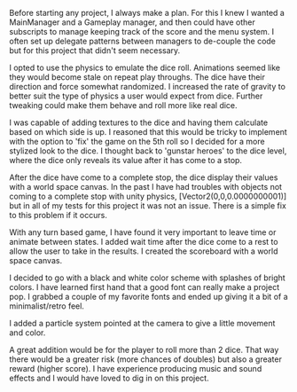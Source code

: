 Before starting any project, I always make a plan.
For this I knew I wanted a MainManager and a Gameplay manager, and then could have other subscripts to manage keeping track of the score and the menu system.
I often set up delegate patterns between managers to de-couple the code but for this project that didn't seem necessary.

I opted to use the physics to emulate the dice roll.
Animations seemed like they would become stale on repeat play throughs.
The dice have their direction and force somewhat randomized.
I increased the rate of gravity to better suit the type of physics a user would expect from dice.
Further tweaking could make them behave and roll more like real dice.

I was capable of adding textures to the dice and having them calculate based on which side is up.
I reasoned that this would be tricky to implement with the option to 'fix' the game on the 5th roll so I decided for a more stylized look to the dice.
I thought back to 'gunstar heroes' to the dice level, where the dice only reveals its value after it has come to a stop.

After the dice have come to a complete stop, the dice display their values with a world space canvas.
In the past I have had troubles with objects not coming to a complete stop with unity physics, [Vector2(0,0,0.0000000001)] but in all of my tests for this project it was not an issue.
There is a simple fix to this problem if it occurs.

With any turn based game, I have found it very important to leave time or animate between states.
I added wait time after the dice come to a rest to allow the user to take in the results.
I created the scoreboard with a world space canvas.

I decided to go with a black and white color scheme with splashes of bright colors.
I have learned first hand that a good font can really make a project pop.
I grabbed a couple of my favorite fonts and ended up giving it a bit of a minimalist/retro feel.

I added a particle system pointed at the camera to give a little movement and color.

A great addition would be for the player to roll more than 2 dice.  That way there would be a greater risk (more chances of doubles) but also a greater reward (higher score).
I have experience producing music and sound effects and I would have loved to dig in on this project.
